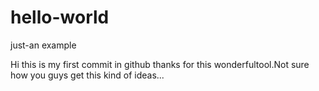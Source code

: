 # hello-world
just-an example

Hi this is my first commit in github thanks for this wonderfultool.Not sure how you guys get this kind of ideas...
